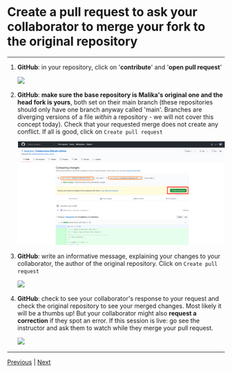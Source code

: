 # Create a pull request to ask your collaborator to merge your fork to the original repository

***

1. **GitHub**: in your repository, click on '**contribute**' and '**open pull request**' 

    ![](./assets/pull-request-button.png)

2. **GitHub**: **make sure the base repository is Malika's original one and the head fork is yours**, both set on their main branch (these repositories should only have one branch anyway called 'main'. Branches are diverging versions of a file *within* a repository - we will not cover this concept today). Check that your requested merge does not create any conflict. If all is good, click on `Create pull request`

    ![](./assets/create-pull-request.png)

3. **GitHub**: write an informative message, explaining your changes to your collaborator, the author of the original repository. Click on `Create pull request`

    ![](./assets/pull-request-message.png)

4. **GitHub**: check to see your collaborator's response to your request and check the original repository to see your merged changes. Most likely it will be a thumbs up! But your collaborator might also **request a correction** if they spot an error.  If this session is live: go see the instructor and ask them to watch while they merge your pull request.

    ![](./assets/pull-request-success.png)

***

[Previous](./push.md) | [Next](./merge.md)
